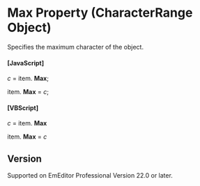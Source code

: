 # Max Property (CharacterRange Object)

Specifies the maximum character of the object.

#### \[JavaScript\]

_c_ =
item. **Max**;

item. **Max** = _c_;

#### \[VBScript\]

_c_ =
item. **Max**

item. **Max** = _c_

## Version

Supported on EmEditor Professional Version 22.0 or later.
